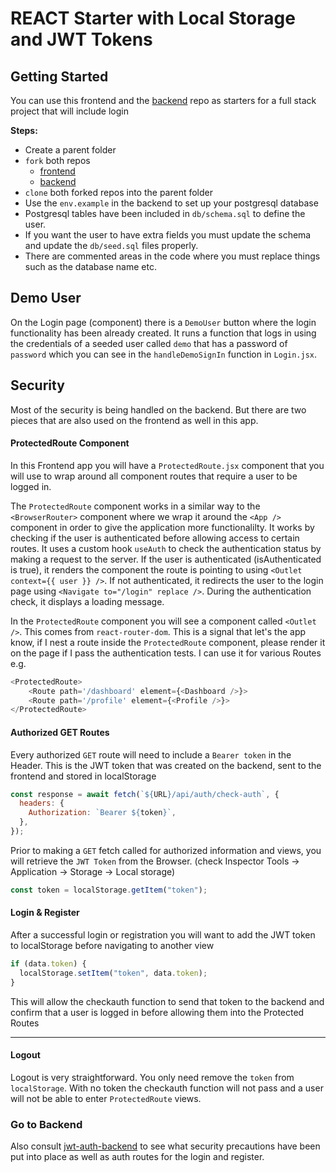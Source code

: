 # REACT Starter with Local Storage and JWT Tokens

## Getting Started

You can use this frontend and the [backend](https://github.com/10-3-pursuit/jwt-auth-backend) repo as starters for a full stack project that will include login

**Steps:**

- Create a parent folder
- `fork` both repos
  - [frontend](https://github.com/10-3-pursuit/jwt-auth-frontend)
  - [backend](https://github.com/10-3-pursuit/jwt-auth-backend)
- `clone` both forked repos into the parent folder
- Use the `env.example` in the backend to set up your postgresql database
- Postgresql tables have been included in `db/schema.sql` to define the user.
- If you want the user to have extra fields you must update the schema and update the `db/seed.sql` files properly.
- There are commented areas in the code where you must replace things such as the database name etc.

## Demo User

On the Login page (component) there is a `DemoUser` button where the login functionality has been already created. It runs a function that logs in using the credentials of a seeded user called `demo` that has a password of `password` which you can see in the `handleDemoSignIn` function in `Login.jsx`.

## Security

Most of the security is being handled on the backend. But there are two pieces that are also used on the frontend as well in this app.

#### ProtectedRoute Component

In this Frontend app you will have a `ProtectedRoute.jsx` component that you will use to wrap around all component routes that require a user to be logged in.

The `ProtectedRoute` component works in a similar way to the `<BrowserRouter>` component where we wrap it around the `<App />` component in order to give the application more functionalilty. It works by checking if the user is authenticated before allowing access to certain routes. It uses a custom hook `useAuth` to check the authentication status by making a request to the server. If the user is authenticated (isAuthenticated is true), it renders the component the route is pointing to using `<Outlet context={{ user }} />`. If not authenticated, it redirects the user to the login page using `<Navigate to="/login" replace />`. During the authentication check, it displays a loading message.

In the `ProtectedRoute` component you will see a component called `<Outlet />`. This comes from `react-router-dom`. This is a signal that let's the app know, if I nest a route inside the `ProtectedRoute` component, please render it on the page if I pass the authentication tests. I can use it for various Routes
e.g.

```js
<ProtectedRoute>
    <Route path='/dashboard' element={<Dashboard />}>
    <Route path='/profile' element={<Profile />}>
</ProtectedRoute>
```

#### Authorized GET Routes

Every authorized `GET` route will need to include a `Bearer token` in the Header. This is the JWT token that was created on the backend, sent to the frontend and stored in localStorage

```js
const response = await fetch(`${URL}/api/auth/check-auth`, {
  headers: {
    Authorization: `Bearer ${token}`,
  },
});
```

Prior to making a `GET` fetch called for authorized information and views, you will retrieve the `JWT Token` from the Browser. (check Inspector Tools -> Application -> Storage -> Local storage)

```js
const token = localStorage.getItem("token");
```

#### Login & Register

After a successful login or registration you will want to add the JWT token to localStorage before navigating to another view

```js
if (data.token) {
  localStorage.setItem("token", data.token);
}
```

This will allow the checkauth function to send that token to the backend and confirm that a user is logged in before allowing them into the Protected Routes

<hr />

#### Logout

Logout is very straightforward. You only need remove the `token` from `localStorage`. With no token the checkauth function will not pass and a user will not be able to enter `ProtectedRoute` views.

### Go to Backend

Also consult [jwt-auth-backend](https://github.com/10-3-pursuit/jwt-auth-backend) to see what security precautions have been put into place as well as auth routes for the login and register.
